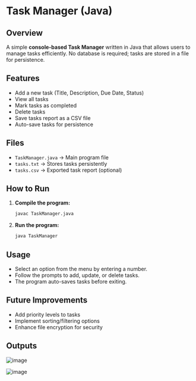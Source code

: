 # Task Manager (Java)

## Overview
A simple **console-based Task Manager** written in Java that allows users to manage tasks efficiently. No database is required; tasks are stored in a file for persistence.

## Features
- Add a new task (Title, Description, Due Date, Status)
- View all tasks
- Mark tasks as completed
- Delete tasks
- Save tasks report as a CSV file
- Auto-save tasks for persistence

## Files
- `TaskManager.java` → Main program file
- `tasks.txt` → Stores tasks persistently
- `tasks.csv` → Exported task report (optional)

## How to Run
1. **Compile the program:**
   ```sh
   javac TaskManager.java
   ```
2. **Run the program:**
   ```sh
   java TaskManager
   ```

## Usage
- Select an option from the menu by entering a number.
- Follow the prompts to add, update, or delete tasks.
- The program auto-saves tasks before exiting.

## Future Improvements
- Add priority levels to tasks
- Implement sorting/filtering options
- Enhance file encryption for security

## Outputs
![image](https://github.com/user-attachments/assets/ca82776a-f186-45e4-9d75-0aaa5cadcc57)

![image](https://github.com/user-attachments/assets/1cafeaeb-d82a-43a3-afea-3e8a44ee6be9)

